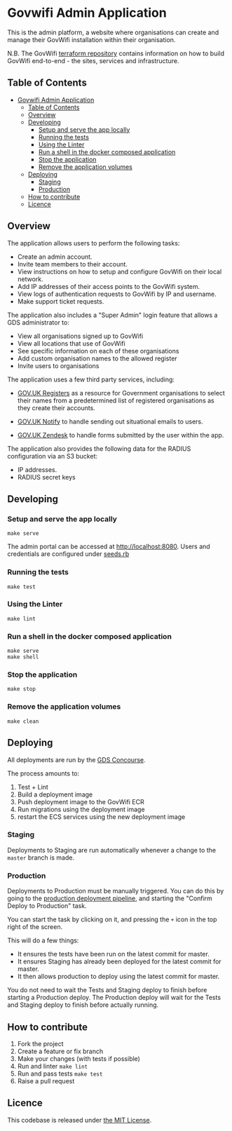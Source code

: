 # Govwifi Admin Application

This is the admin platform, a website where organisations can create and manage their GovWifi installation within their organisation.

N.B. The GovWifi [terraform repository][terraform-repo] contains information on how to build GovWifi end-to-end - the sites, services and infrastructure.

## Table of Contents

- [Govwifi Admin Application](#govwifi-admin-application)
  - [Table of Contents](#table-of-contents)
  - [Overview](#overview)
  - [Developing](#developing)
    - [Setup and serve the app locally](#setup-and-serve-the-app-locally)
    - [Running the tests](#running-the-tests)
    - [Using the Linter](#using-the-linter)
    - [Run a shell in the docker composed application](#run-a-shell-in-the-docker-composed-application)
    - [Stop the application](#stop-the-application)
    - [Remove the application volumes](#remove-the-application-volumes)
  - [Deploying](#deploying)
    - [Staging](#staging)
    - [Production](#production)
  - [How to contribute](#how-to-contribute)
  - [Licence](#licence)

## Overview

The application allows users to perform the following tasks:

- Create an admin account.
- Invite team members to their account.
- View instructions on how to setup and configure GovWifi on their local network.
- Add IP addresses of their access points to the GovWifi system.
- View logs of authentication requests to GovWifi by IP and username.
- Make support ticket requests.

The application also includes a "Super Admin" login feature that allows a GDS administrator to:

- View all organisations signed up to GovWifi
- View all locations that use of GovWifi
- See specific information on each of these organisations
- Add custom organisation names to the allowed register
- Invite users to organisations

The application uses a few third party services, including:

- [GOV.UK Registers][registers] as a resource for Government organisations to select their names from a predetermined list of registered organisations as they create their accounts.

- [GOV.UK Notify][notify] to handle sending out situational emails to users.

- [GOV.UK Zendesk][zendesk] to handle forms submitted by the user within the app.

The application also provides the following data for the RADIUS configuration via an S3 bucket:

- IP addresses.
- RADIUS secret keys

## Developing

### Setup and serve the app locally

```shell
make serve
```

The admin portal can be accessed at [http://localhost:8080](http://localhost:8080). Users and credentials are configured under [seeds.rb](db/seeds.rb)

### Running the tests

```shell
make test
```

### Using the Linter

```shell
make lint
```

### Run a shell in the docker composed application

```shell
make serve
make shell
```

### Stop the application

```shell
make stop
```

### Remove the application volumes

```shell
make clean
```

## Deploying

All deployments are run by the [GDS Concourse][gds-concourse].

The process amounts to:

1. Test + Lint
2. Build a deployment image
3. Push deployment image to the GovWifi ECR
4. Run migrations using the deployment image
5. restart the ECS services using the new deployment image

### Staging

Deployments to Staging are run automatically whenever a change to the `master` branch is made.

### Production

Deployments to Production must be manually triggered.
You can do this by going to the [production deployment pipeline][prod-deploy-pipeline], and starting the "Confirm Deploy to Production" task.

You can start the task by clicking on it, and pressing the `+` icon in the top right of the screen.

This will do a few things:
- It ensures the tests have been run on the latest commit for master.
- It ensures Staging has already been deployed for the latest commit for master.
- It then allows production to deploy using the latest commit for master.

You do not need to wait the Tests and Staging deploy to finish before starting a Production deploy.
The Production deploy will wait for the Tests and Staging deploy to finish before actually running.

## How to contribute

1. Fork the project
2. Create a feature or fix branch
3. Make your changes (with tests if possible)
4. Run and linter `make lint`
5. Run and pass tests `make test`
6. Raise a pull request

## Licence

This codebase is released under [the MIT License][mit].

[mit]: LICENCE
[registers]:https://www.registers.service.gov.uk
[notify]:https://www.notifications.service.gov.uk
[zendesk]:https://govuk.zendesk.com/hc/en-us
[terraform-repo]:https://github.com/alphagov/govwifi-terraform
[gds-concourse]: https://cd.gds-reliability.engineering/
[prod-deploy-pipeline]: https://cd.gds-reliability.engineering/teams/govwifi/pipelines/admin-deploy?groups=Production
